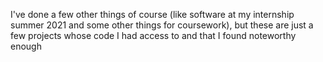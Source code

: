 I've done a few other things of course (like software at my internship summer 2021 and some other things for coursework), but these are just a few projects whose code I had access to and that I found noteworthy enough
